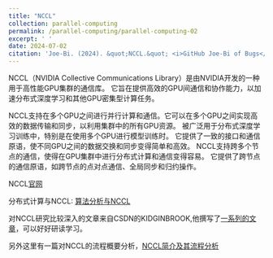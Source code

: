 ```yaml
---
title: "NCCL"
collection: parallel-computing
permalink: /parallel-computing/parallel-computing-02
excerpt: ' '
date: 2024-07-02
citation: 'Joe-Bi. (2024). &quot;NCCL.&quot; <i>GitHub Joe-Bi of Bugs</i>'
---
```

   
NCCL（NVIDIA Collective Communications Library）是由NVIDIA开发的一种用于高性能GPU集群的通信库。
它旨在提供高效的GPU间通信和协作能力，以加速分布式深度学习和其他GPU密集型计算任务。

NCCL支持在多个GPU之间进行并行计算和通信。它可以在多个GPU之间实现高效的数据传输和同步，以利用集群中的所有GPU资源。
被广泛用于分布式深度学习训练中，特别是在使用多个GPU进行模型训练时。
它提供了一致的接口和通信原语，使不同GPU之间的数据交换和同步变得简单和高效。
NCCL支持跨多个节点的通信，使得在GPU集群中进行分布式计算和通信变得容易。
它提供了跨节点的通信原语，如跨节点的点对点通信、全局同步和归约操作。

NCCL[官网](https://developer.nvidia.com/nccl)

分布式计算与NCCL: [算法分析与NCCL](https://zhuanlan.zhihu.com/p/337549503)

对NCCL研究比较深入的文章来自CSDN的KIDGINBROOK,他撰写了[一系列的文章](https://blog.csdn.net/kidgin7439/category_11998768.html)，可以好好研读学习。

另外这里有一篇对NCCL的流程概要分析，[NCCL简介及其流程分析](https://www.ctyun.cn/developer/article/464868577030213)


